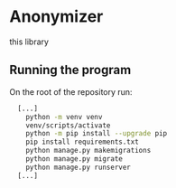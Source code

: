 ﻿
# Anonymizer

this library 

## Running the program

On the root of the repository run:

```bash
  [...]
    python -m venv venv
    venv/scripts/activate
    python -m pip install --upgrade pip
    pip install requirements.txt
    python manage.py makemigrations
    python manage.py migrate
    python manage.py runserver
  [...]
```
